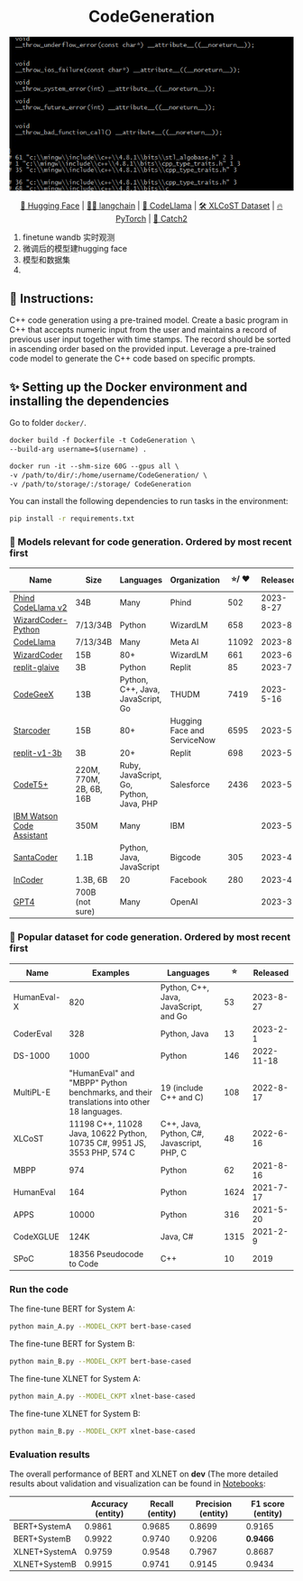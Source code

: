 <div align="center">
<h1>
CodeGeneration
</h1>

<center>
<img src="https://github.com/medxiaorudan/CodeGeneration/blob/main/images/CPP.gif" width="700" > 
</center>

[🤗 Hugging Face](https://huggingface.co/) |
[🦜️🔗 langchain](https://huggingface.co/bert-base-cased) |
[🦙 CodeLlama](https://github.com/facebookresearch/codellama) |
[🛠️ XLCoST Dataset](https://github.com/reddy-lab-code-research/XLCoST/tree/main) | 
[🔥 PyTorch](https://github.com/pytorch/pytorch) | 
[🐞 Catch2](https://github.com/catchorg/Catch2) 
</div>

1. finetune wandb 实时观测
2. 微调后的模型建hugging face
3. 模型和数据集
4. 
## 🎨 Instructions:
C++ code generation using a pre-trained model. Create a basic program in C++ that accepts numeric input from the user and maintains a record of previous user input together with time stamps. The record should be sorted in ascending order based on the provided input. Leverage a pre-trained code model to generate the C++ code based on specific prompts.

## ✨ Setting up the Docker environment and installing the dependencies
Go to folder ```docker/```.
```
docker build -f Dockerfile -t CodeGeneration \
--build-arg username=$(username) .
```
```
docker run -it --shm-size 60G --gpus all \
-v /path/to/dir/:/home/username/CodeGeneration/ \
-v /path/to/storage/:/storage/ CodeGeneration
```
You can install the following dependencies to run tasks in the environment:
```bash
pip install -r requirements.txt
```
### 🚀 Models relevant for code generation. Ordered by most recent first

| Name                        | Size             | Languages                                       | Organization                | ⭐/ ❤️  | Released  | Open Source |
|-----------------------------|------------------|-------------------------------------------------|-----------------------------|--------|-----------|-------------|
| [Phind CodeLlama v2](https://huggingface.co/Phind/Phind-CodeLlama-34B-v2)         | 34B              | Many                                            | Phind                       | 502    | 2023-8-27 | Yes         |
| [WizardCoder-Python](https://huggingface.co/WizardLM/WizardCoder-Python-34B-V1.0)           | 7/13/34B         | Python                                          | WizardLM                    | 658    | 2023-8    | Yes         |
| [CodeLlama](https://github.com/facebookresearch/codellama)                    | 7/13/34B         | Many                                            | Meta AI                     | 11092  | 2023-8    | Yes         |
| [WizardCoder](https://huggingface.co/WizardLM/WizardCoder-15B-V1.0)                  | 15B              | 80+                                             | WizardLM                    | 661    | 2023-6    | Yes         |
| [replit-glaive](https://huggingface.co/sahil2801/replit-code-instruct-glaive)                | 3B               | Python                                          | Replit                      | 85     | 2023-7    | Yes         |
| [CodeGeeX](https://github.com/THUDM/CodeGeeX)                     | 13B              | Python, C++, Java, JavaScript, Go                | THUDM                       | 7419   | 2023-5-16 | Yes         |
| [Starcoder](https://github.com/bigcode-project/starcoder)                    | 15B              | 80+                                             | Hugging Face and ServiceNow | 6595   | 2023-5    | Yes         |
| [replit-v1-3b](https://huggingface.co/replit/replit-code-v1-3b)                 | 3B               | 20+                                             | Replit                      | 698    | 2023-5    | Yes         |
| [CodeT5+](https://github.com/salesforce/CodeT5)                      | 220M, 770M, 2B, 6B, 16B | Ruby, JavaScript, Go, Python, Java, PHP      | Salesforce                  | 2436   | 2023-5    | Yes         |
| [IBM Watson Code Assistant](https://www.ibm.com/products/watsonx-code-assistant)    | 350M             | Many                                            | IBM                         |         | 2023-5    | No          |
| [SantaCoder](https://huggingface.co/bigcode/santacoder)                   | 1.1B             | Python, Java, JavaScript                         | Bigcode                     | 305    | 2023-4    | Yes         |
| [InCoder](https://github.com/dpfried/incoder)                      | 1.3B, 6B         | 20                                              | Facebook                    | 280    | 2023-4    | Yes         |
| [GPT4](https://openai.com/gpt-4)                         | 700B (not sure)  | Many                                            | OpenAI                      |         | 2023-3    | No          |

### 🤖 Popular dataset for code generation. Ordered by most recent first
| Name         | Examples                                                | Languages                                                  | ⭐   | Released   |
|--------------|---------------------------------------------------------|------------------------------------------------------------|-----|------------|
| HumanEval-X  | 820                                                     | Python, C++, Java, JavaScript, and Go                      | 53  | 2023-8-27  |
| CoderEval    | 328                                                     | Python, Java                                               | 13  | 2023-2-1   |
| DS-1000      | 1000                                                    | Python                                                     | 146 | 2022-11-18 |
| MultiPL-E     | "HumanEval" and "MBPP" Python benchmarks, and their translations into other 18 languages. | 19 (include C++ and C)                                   | 108 | 2022-8-17  |
| XLCoST       | 11198 C++, 11028 Java, 10622 Python, 10735 C#, 9951 JS, 3553 PHP, 574 C | C++, Java, Python, C#, Javascript, PHP, C                | 48  | 2022-6-16  |
| MBPP         | 974                                                     | Python                                                     | 62  | 2021-8-16  |
| HumanEval    | 164                                                     | Python                                                     | 1624| 2021-7-17  |
| APPS         | 10000                                                   | Python                                                     | 316 | 2021-5-20  |
| CodeXGLUE    | 124K                                                    | Java, C#                                                   | 1315| 2021-2-9   |
| SPoC         | 18356 Pseudocode to Code                                | C++                                                        | 10  | 2019       |

### Run the code

The fine-tune BERT for System A:
```bash
python main_A.py --MODEL_CKPT bert-base-cased
```
The fine-tune BERT for System B:
```bash
python main_B.py --MODEL_CKPT bert-base-cased
```
The fine-tune XLNET for System A:
```bash
python main_A.py --MODEL_CKPT xlnet-base-cased
```
The fine-tune XLNET for System B:
```bash
python main_B.py --MODEL_CKPT xlnet-base-cased
```
### Evaluation results

The overall performance of BERT and XLNET on **dev** (The more detailed results about validation and visualization can be found in [Notebooks](https://github.com/medxiaorudan/LLM_NER_MultiNERD/tree/main/Notebooks):

|              | Accuracy (entity)  | Recall (entity)    | Precision (entity)  | F1 score (entity)  |
| ------------ | ------------------ | ------------------ | ------------------ |------------------ |
| BERT+SystemA | 0.9861     | 0.9685     | 0.8699    | 0.9165   |
| BERT+SystemB     | 0.9922 | 0.9740 | 0.9206 | **0.9466**   |
| XLNET+SystemA    | 0.9759 | 0.9548 | 0.7967 | 0.8687   |
| XLNET+SystemB    | 0.9915 | 0.9741 | 0.9145 | 0.9434   |

